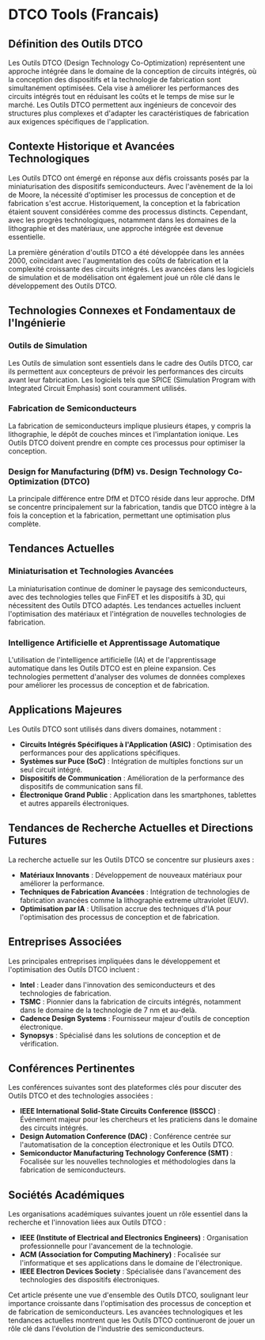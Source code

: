 # DTCO Tools (Francais)

## Définition des Outils DTCO

Les Outils DTCO (Design Technology Co-Optimization) représentent une approche intégrée dans le domaine de la conception de circuits intégrés, où la conception des dispositifs et la technologie de fabrication sont simultanément optimisées. Cela vise à améliorer les performances des circuits intégrés tout en réduisant les coûts et le temps de mise sur le marché. Les Outils DTCO permettent aux ingénieurs de concevoir des structures plus complexes et d'adapter les caractéristiques de fabrication aux exigences spécifiques de l'application.

## Contexte Historique et Avancées Technologiques

Les Outils DTCO ont émergé en réponse aux défis croissants posés par la miniaturisation des dispositifs semiconducteurs. Avec l'avènement de la loi de Moore, la nécessité d'optimiser les processus de conception et de fabrication s'est accrue. Historiquement, la conception et la fabrication étaient souvent considérées comme des processus distincts. Cependant, avec les progrès technologiques, notamment dans les domaines de la lithographie et des matériaux, une approche intégrée est devenue essentielle.

La première génération d'outils DTCO a été développée dans les années 2000, coïncidant avec l'augmentation des coûts de fabrication et la complexité croissante des circuits intégrés. Les avancées dans les logiciels de simulation et de modélisation ont également joué un rôle clé dans le développement des Outils DTCO.

## Technologies Connexes et Fondamentaux de l'Ingénierie

### Outils de Simulation

Les Outils de simulation sont essentiels dans le cadre des Outils DTCO, car ils permettent aux concepteurs de prévoir les performances des circuits avant leur fabrication. Les logiciels tels que SPICE (Simulation Program with Integrated Circuit Emphasis) sont couramment utilisés.

### Fabrication de Semiconducteurs

La fabrication de semiconducteurs implique plusieurs étapes, y compris la lithographie, le dépôt de couches minces et l'implantation ionique. Les Outils DTCO doivent prendre en compte ces processus pour optimiser la conception.

### Design for Manufacturing (DfM) vs. Design Technology Co-Optimization (DTCO)

La principale différence entre DfM et DTCO réside dans leur approche. DfM se concentre principalement sur la fabrication, tandis que DTCO intègre à la fois la conception et la fabrication, permettant une optimisation plus complète.

## Tendances Actuelles

### Miniaturisation et Technologies Avancées

La miniaturisation continue de dominer le paysage des semiconducteurs, avec des technologies telles que FinFET et les dispositifs à 3D, qui nécessitent des Outils DTCO adaptés. Les tendances actuelles incluent l'optimisation des matériaux et l'intégration de nouvelles technologies de fabrication.

### Intelligence Artificielle et Apprentissage Automatique

L'utilisation de l'intelligence artificielle (IA) et de l'apprentissage automatique dans les Outils DTCO est en pleine expansion. Ces technologies permettent d'analyser des volumes de données complexes pour améliorer les processus de conception et de fabrication.

## Applications Majeures

Les Outils DTCO sont utilisés dans divers domaines, notamment :

- **Circuits Intégrés Spécifiques à l'Application (ASIC)** : Optimisation des performances pour des applications spécifiques.
- **Systèmes sur Puce (SoC)** : Intégration de multiples fonctions sur un seul circuit intégré.
- **Dispositifs de Communication** : Amélioration de la performance des dispositifs de communication sans fil.
- **Électronique Grand Public** : Application dans les smartphones, tablettes et autres appareils électroniques.

## Tendances de Recherche Actuelles et Directions Futures

La recherche actuelle sur les Outils DTCO se concentre sur plusieurs axes :

- **Matériaux Innovants** : Développement de nouveaux matériaux pour améliorer la performance.
- **Techniques de Fabrication Avancées** : Intégration de technologies de fabrication avancées comme la lithographie extreme ultraviolet (EUV).
- **Optimisation par IA** : Utilisation accrue des techniques d'IA pour l'optimisation des processus de conception et de fabrication.

## Entreprises Associées

Les principales entreprises impliquées dans le développement et l'optimisation des Outils DTCO incluent :

- **Intel** : Leader dans l'innovation des semiconducteurs et des technologies de fabrication.
- **TSMC** : Pionnier dans la fabrication de circuits intégrés, notamment dans le domaine de la technologie de 7 nm et au-delà.
- **Cadence Design Systems** : Fournisseur majeur d'outils de conception électronique.
- **Synopsys** : Spécialisé dans les solutions de conception et de vérification.

## Conférences Pertinentes

Les conférences suivantes sont des plateformes clés pour discuter des Outils DTCO et des technologies associées :

- **IEEE International Solid-State Circuits Conference (ISSCC)** : Événement majeur pour les chercheurs et les praticiens dans le domaine des circuits intégrés.
- **Design Automation Conference (DAC)** : Conférence centrée sur l'automatisation de la conception électronique et les Outils DTCO.
- **Semiconductor Manufacturing Technology Conference (SMT)** : Focalisée sur les nouvelles technologies et méthodologies dans la fabrication de semiconducteurs.

## Sociétés Académiques

Les organisations académiques suivantes jouent un rôle essentiel dans la recherche et l'innovation liées aux Outils DTCO :

- **IEEE (Institute of Electrical and Electronics Engineers)** : Organisation professionnelle pour l'avancement de la technologie.
- **ACM (Association for Computing Machinery)** : Focalisée sur l'informatique et ses applications dans le domaine de l'électronique.
- **IEEE Electron Devices Society** : Spécialisée dans l'avancement des technologies des dispositifs électroniques.

Cet article présente une vue d'ensemble des Outils DTCO, soulignant leur importance croissante dans l'optimisation des processus de conception et de fabrication de semiconducteurs. Les avancées technologiques et les tendances actuelles montrent que les Outils DTCO continueront de jouer un rôle clé dans l'évolution de l'industrie des semiconducteurs.